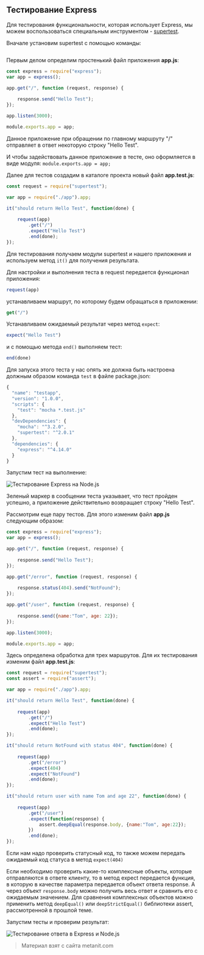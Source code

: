 ## Тестирование Express

Для тестирования функциональности, которая использует Express, мы можем воспользоваться специальным инструментом - [supertest](https://www.npmjs.com/package/supertest).

Вначале установим supertest с помощью команды:

```

```

Первым делом определим простенький файл приложения **app.js**:

```js
const express = require("express");
var app = express();

app.get("/", function (request, response) {
    
    response.send("Hello Test");
});

app.listen(3000);

module.exports.app = app;
```

Данное приложение при обращении по главному маршруту "/" отправляет в ответ некоторую строку "Hello Test".

И чтобы задействовать данное приложение в тесте, оно оформляется в виде модуля: `module.exports.app = app;`

Далее для тестов создадим в каталоге проекта новый файл **app.test.js**:

```js
const request = require("supertest");

var app = require("./app").app;

it("should return Hello Test", function(done) {
    
    request(app)
        .get("/")
        .expect("Hello Test")
        .end(done);
});
```

Для тестирования получаем модули supertest и нашего приложения и используем метод `it()` для получения результата.

Для настройки и выполнения теста в request передается функционал приложения:

```js
request(app)
```

устанавливаем маршрут, по которому будем обращаться в приложении:

```js
get("/")
```

Устанавливаем ожидаемый результат через метод `expect`:

```js
expect("Hello Test")
```

и с помощью метода `end()` выполняем тест:

```js
end(done)
```

Для запуска этого теста у нас опять же должна быть настроена должным образом команда `test` в файле package.json:

```js
{
  "name": "testapp",
  "version": "1.0.0",
  "scripts": {
    "test": "mocha *.test.js"
  },
  "devDependencies": {
    "mocha": "^3.2.0",
    "supertest": "^2.0.1"
  },
  "dependencies": {
    "express": "^4.14.0"
  }
}
```

Запустим тест на выполнение:

![Тестирование Express на Node.js](https://metanit.com/web/nodejs/pics/5.6.png)

Зеленый маркер в сообщении теста указывает, что тест пройден успешно, а приложение действительно возвращает строку "Hello Test".

Рассмотрим еще пару тестов. Для этого изменим файл **app.js** следующим образом:

```js
const express = require("express");
var app = express();

app.get("/", function (request, response) {
    
    response.send("Hello Test");
});

app.get("/error", function (request, response) {
    
    response.status(404).send("NotFound");
});

app.get("/user", function (request, response) {
    
    response.send({name:"Tom", age: 22});
});

app.listen(3000);

module.exports.app = app;
```

Здесь определена обработка для трех маршрутов. Для их тестирования изменим файл **app.test.js**:

```js
const request = require("supertest");
const assert = require("assert");

var app = require("./app").app;

it("should return Hello Test", function(done) {
    
    request(app)
        .get("/")
        .expect("Hello Test")
        .end(done);
});

it("should return NotFound with status 404", function(done) {
    
    request(app)
        .get("/error")
        .expect(404)
        .expect("NotFound")
        .end(done);
});

it("should return user with name Tom and age 22", function(done) {
    
    request(app)
        .get("/user")
        .expect(function(response) {
            assert.deepEqual(response.body, {name:"Tom", age:22});
        })
        .end(done);
});
```

Если нам надо проверить статусный код, то также можем передать ожидаемый код статуса в метод `expect(404)`

Если необходимо проверить какие-то комплексные объекты, которые отправляются в ответе клиенту, то в метод expect передается функция, в которую в качестве параметра передается объект ответа response. А через объект `response.body` можно получить весь ответ и сравнить его с ожидаемым значением. Для сравнения комплексных объектов можно применить метод `deepEqual()` или `deepStrictEqual()` библиотеки assert, рассмотренной в прошлой теме.

Запустим тесты и проверим результат:

![Тестирование ответа в Express и Node.js](https://metanit.com/web/nodejs/pics/5.7.png)


> Материал взят с сайта metanit.com